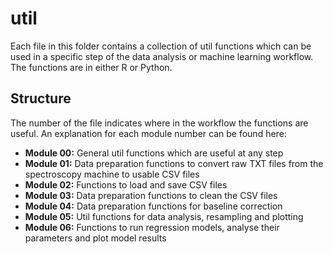 # util

Each file in this folder contains a collection of util functions
which can be used in a specific step of the data analysis or
machine learning workflow. The functions are in either R or Python.

## Structure
The number of the file indicates where in the workflow
the functions are useful. An explanation for each module number
can be found here:
- **Module 00:** General util functions which are useful at any step
- **Module 01:** Data preparation functions to convert raw TXT files from the 
spectroscopy machine to usable CSV files
- **Module 02:** Functions to load and save CSV files
- **Module 03:** Data preparation functions to 
clean the CSV files
- **Module 04:** Data preparation functions for baseline correction
- **Module 05:** Util functions for data analysis, resampling and plotting
- **Module 06:** Functions to run regression models, analyse their parameters and plot model results